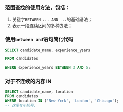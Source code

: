 ### 范围查找的使用方法，包括：

1.  关键字`BETWEEN ... AND ...`的基础语法；
2.  表示一段连续区间的多种方法；

### 使用`between and`语句简化代码
```sql
SELECT candidate_name, experience_years

FROM candidates

WHERE experience_years BETWEEN 3 AND 5;
```

### 对于不连续的内容  IN

```sql
SELECT candidate_name, location
FROM candidates 
WHERE location IN ('New York', 'London', 'Chicago');
-- 这里有小括号，
```
<!--stackedit_data:
eyJoaXN0b3J5IjpbMTc1NzMyODk1MiwtNzczNDYxMzk1LC0yMD
k0NTM4NzUzXX0=
-->